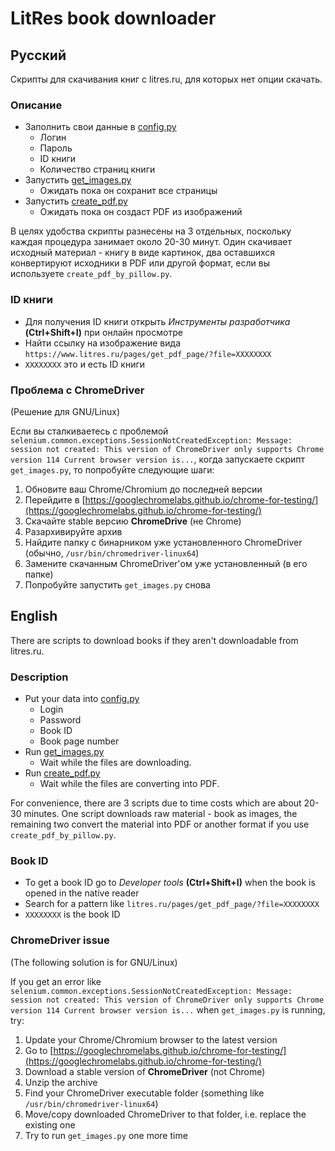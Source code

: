# LitRes book downloader

## Русский

Скрипты для скачивания книг с litres.ru, для которых нет опции скачать.

### Описание

- Заполнить свои данные в [config.py](config.py)
  - Логин
  - Пароль
  - ID книги
  - Количество страниц книги
- Запустить [get_images.py](get_images.py)
  - Ожидать пока он сохранит все страницы
- Запустить [create_pdf.py](create_pdf.py)
  - Ожидать пока он создаст PDF из изображений

В целях удобства скрипты разнесены на 3 отдельных, поскольку каждая процедура занимает около 20-30 минут. Один скачивает исходный материал - книгу в виде картинок, два оставшихся конвертируют исходники в PDF или другой формат, если вы используете `create_pdf_by_pillow.py`.

### ID книги
- Для получения ID книги открыть *Инструменты разработчика* **(Ctrl+Shift+I)** при онлайн просмотре
- Найти ссылку на изображение вида `https://www.litres.ru/pages/get_pdf_page/?file=ХХХХХХХХ`
- `XXXXXXXX` это и есть ID книги

### Проблема с ChromeDriver

(Решение для GNU/Linux)

Если вы сталкиваетесь с проблемой `selenium.common.exceptions.SessionNotCreatedException: Message: session not created: This version of ChromeDriver only supports Chrome version 114 Current browser version is...`, когда запускаете скрипт `get_images.py`, то попробуйте следующие шаги:

1. Обновите ваш Chrome/Chromium до последней версии
2. Перейдите в [https://googlechromelabs.github.io/chrome-for-testing/](https://googlechromelabs.github.io/chrome-for-testing/)
3. Скачайте stable версию **ChromeDrive** (не Chrome)
4. Разархивируйте архив
5. Найдите папку с бинарником уже установленного ChromeDriver (обычно, `/usr/bin/chromedriver-linux64`)
6. Замените скачанным ChromeDriver'ом уже установленный (в его папке)
7. Попробуйте запустить `get_images.py` снова

## English

There are scripts to download books if they aren't downloadable from litres.ru.

### Description

- Put your data into [config.py](config.py)
  - Login
  - Password
  - Book ID
  - Book page number
- Run [get_images.py](get_images.py)
  - Wait while the files are downloading.
- Run [create_pdf.py](create_pdf.py)
  - Wait while the files are converting into PDF.

For convenience, there are 3 scripts due to time costs which are about 20-30 minutes. One script downloads raw material - book as images, the remaining two convert the material into PDF or another format if you use `create_pdf_by_pillow.py`.

### Book ID
- To get a book ID go to *Developer tools* **(Ctrl+Shift+I)** when the book is opened in the native reader
- Search for a pattern like `litres.ru/pages/get_pdf_page/?file=ХХХХХХХХ`
- `XXXXXXXX` is the book ID

### ChromeDriver issue

(The following solution is for GNU/Linux)

If you get an error like `selenium.common.exceptions.SessionNotCreatedException: Message: session not created: This version of ChromeDriver only supports Chrome version 114 Current browser version is...` when `get_images.py` is running, try:
1. Update your Chrome/Chromium browser to the latest version
2. Go to [https://googlechromelabs.github.io/chrome-for-testing/](https://googlechromelabs.github.io/chrome-for-testing/)
3. Download a stable version of **ChromeDriver** (not Chrome)
4. Unzip the archive
5. Find your ChromeDriver executable folder (something like `/usr/bin/chromedriver-linux64`)
6. Move/copy downloaded ChromeDriver to that folder, i.e. replace the existing one
7. Try to run `get_images.py` one more time
